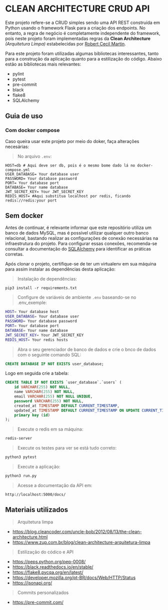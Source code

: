 # CLEAN ARCHITECTURE CRUD API

Este projeto refere-se a CRUD simples sendo uma API REST construída em Python usando o framework Flask para a criação dos endpoints. No entanto, a regra de negócio é completamente independente do framework, pois neste projeto foram implementadas regras da **Clean Architecture** *(Arquitetura Limpa)* estabelecidas por [Robert Cecil Martin](https://pt.wikipedia.org/wiki/Robert_Cecil_Martin).

Para este projeto foram utilizadas algumas bibliotecas interessantes, tanto para a construção da aplicação quanto para a estilização do código. Abaixo estão as bibliotecas mais relevantes:

* pylint
* pytest
* pre-commit
* black
* flake8
* SQLAlchemy

## Guia de uso

### Com docker compose

Caso queira usar este projeto por meio do doker, faça alterações necesárias:
> No arquivo `.env`:
~~~
HOST=db # Aqui deve ser db, pois é o mesmo bome dado lá no docker-compose.yml
USER_DATABASE= Your database user
PASSWORD= Your database password
PORT= Your database port
DATABASE= Your name database
JWT_SECRET_KEY= Your JWT_SECRET_KEY
REDIS_HOST= #Aqui substitua localhost por redis, ficando redis://redis:your port
~~~

## Sem docker
Antes de continuar, é relevante informar que este repositório utiliza um banco de dados MySQL, mas é possível utilizar qualquer outro banco relacional, bastando realizar as configurações de conexão necessárias na infraestrutura do projeto. Para configurar essas conexões, recomenda-se consultar a documentação do [SQLAlchemy](https://docs.sqlalchemy.org/en/20/dialects/) para identificar as práticas corretas.

Após clonar o projeto, certifique-se de ter um virtualenv em sua máquina para assim instalar as dependências desta aplicação:

> Instalação de dependências:
~~~
pip3 install -r requirements.txt
~~~

> Configure de variáveis de ambiente `.env` baseando-se no .env_exemple:
~~~ bash
HOST= Your database host
USER_DATABASE= Your database user
PASSWORD= Your database password
PORT= Your database port
DATABASE= Your name database
JWT_SECRET_KEY= Your JWT_SECRET_KEY
REDIS_HOST= Your redis hosts
~~~

> Abra o seu gerenciador de banco de dados e crie o bnco de dados com o seguinte comando SQL:
~~~ SQL
CREATE DATABASE IF NOT EXISTS user_database;
~~~
Logo em seguida crie a tabela:
~~~ SQL
CREATE TABLE IF NOT EXISTS `user_database`.`users` (
    id VARCHAR(255) NOT NULL,
    name VARCHAR(255) NOT NULL,
    email VARCHAR(255) NOT NULL UNIQUE,
    password VARCHAR(255) NOT NULL,
    created_at TIMESTAMP DEFAULT CURRENT_TIMESTAMP,
    updated_at TIMESTAMP DEFAULT CURRENT_TIMESTAMP ON UPDATE CURRENT_TIMESTAMP,
    primary key (id)
);
~~~
> Execute o redis em sa máquina:
~~~ bash
redis-server
~~~
> Execute os testes para ver se está tudo correto:
~~~ bash
python3 pytest
~~~ 

> Execute a aplicação:
~~~ bash
python3 run.py
~~~

> Acesse a documentação da API em:
~~~
http://localhost:5000/docs/
~~~

## Materiais utilizados

> Arquitetura limpa

* https://blog.cleancoder.com/uncle-bob/2012/08/13/the-clean-architecture.html
* https://www.zup.com.br/blog/clean-architecture-arquitetura-limpa

> Estilização do códico e API

* https://peps.python.org/pep-0008/
* https://black.readthedocs.io/en/stable/
* https://flake8.pycqa.org/en/latest/
* https://developer.mozilla.org/pt-BR/docs/Web/HTTP/Status
* https://jsonapi.org/

> Commits personalizados

* https://pre-commit.com/
